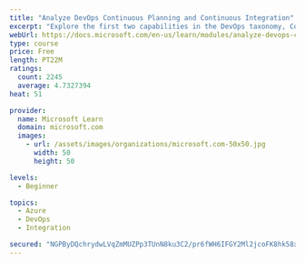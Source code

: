 ```yaml
---
title: "Analyze DevOps Continuous Planning and Continuous Integration"
excerpt: "Explore the first two capabilities in the DevOps taxonomy, Continuous Planning and Continuous Integration."
webUrl: https://docs.microsoft.com/en-us/learn/modules/analyze-devops-continuous-planning-intergration/
type: course
price: Free
length: PT22M
ratings:
  count: 2245
  average: 4.7327394
heat: 51

provider:
  name: Microsoft Learn
  domain: microsoft.com
  images:
    - url: /assets/images/organizations/microsoft.com-50x50.jpg
      width: 50
      height: 50

levels:
  - Beginner

topics:
  - Azure
  - DevOps
  - Integration

secured: "NGPByDQchrydwLVqZmMUZPp3TUnN8ku3C2/pr6fWH6IFGY2Ml2jcoFK8hk58xEiIrzFCqmgyxYxL12rA4cL+pTsGmux2xN6mJnOLBx62X0qhb4srL9Ig1KPz/XKMS11WVjEAUnd9dkyGY2PD7wOytyfS7rHN03f0Zh5Whq0qW2kaAZyShY3jFySaXLvXoBiXFLB9ie9dzRQYqbt4Ni10D3o7u4XEiE0fGwXZkH1Bzwm2dJscxXOuPuHIMfZMYkx/TgXGw5QtIWuxoxPQqQhUHdOnp9TW6eJ4bgWAZ4+XMjdIfOMHUGywvu6beM5yWP18mToeqo4sHUY8OkhUBZMewCVMaPrzvF8kEyHW3x+5fTW2EmVlyo8qO37dJtnPCZTdprulZ5U7/9Y0Dh1sLqdqP3o571uG5rBzq9TJeqQu+JY=;spTJKjpmd+djW8OfZhV9cQ=="
---
```


